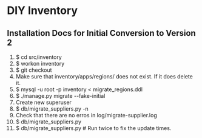 # DIY Inventory

## Installation Docs for Initial Conversion to Version 2

  1. $ cd src/inventory
  2. $ workon inventory
  3. $ git checkout <version>
  4. Make sure that inventory/apps/regions/ does not exist. If it does delete it.
  5. $ mysql -u root -p inventory < migrate_regions.ddl
  6. $ ./manage.py migrate --fake-initial
  7. Create new superuser
  8. $ db/migrate_suppliers.py -n
  9. Check that there are no erros in log/migrate-supplier.log
  10. $ db/migrate_suppliers.py
  11. $ db/migrate_suppliers.py # Run twice to fix the update times.
